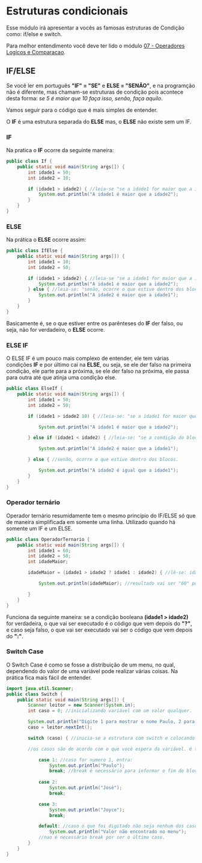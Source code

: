 <h1>Estruturas condicionais</h1>
Esse módulo irá apresentar a vocês as famosas estruturas de Condição como: if/else e switch.

Para melhor entendimento você deve ter lido o módulo <a href="https://github.com/paulorievrs/java4noobs/blob/master/3%20-%20B%C3%A1sico/07-OperadoresLogicos-e-Comparacao.md">07 - Operadores Logicos e Comparacao</a>.

<h2>IF/ELSE</h2>

Se você ler em português **"IF" = "SE"** e **ELSE = "SENÃO"**, e na programção não é diferente, mas chamam-se estruturas de condição pois acontece desta forma: *se 5 é maior que 10 faça isso, senão, faça aquilo*.

Vamos seguir para o código que é mais simples de entender.

O **IF** é uma estrutura separada do **ELSE** mas, o **ELSE** não existe sem um IF.

<h3>IF</h3>

Na pratica o **IF** ocorre da seguinte maneira:

```java
public class If {
    public static void main(String args[]) {
        int idade1 = 50;
        int idade2 = 10;

        if (idade1 > idade2) { //leia-se "se a idade1 for maior que a idade2, ocorre o que estiver entre os blocos de chaves".
            System.out.println("A idade1 é maior que a idade2");
        }
    }
}
```

<h3>ELSE</h3>

Na prática o **ELSE** ocorre assim:

```java
public class IfElse {
    public static void main(String args[]) {
        int idade1 = 10;
        int idade2 = 50;

        if (idade1 > idade2) { //leia-se "se a idade1 for maior que a idade2, ocorre o que estiver entre os blocos de chaves".
            System.out.println("A idade1 é maior que a idade2");
        } else { //leia-se: "senão, ocorre o que estive dentro dos blocos".
            System.out.println("A idade2 é maior que a idade1");
        }
    }
}
```
Basicamente é, se o que estiver entre os parênteses do **IF** der falso, ou seja, não for verdadeiro, o **ELSE** ocorre.


<h3>ELSE IF</h3>

O ELSE IF é um pouco mais complexo de entender, ele tem várias condições **IF** e por último cai na **ELSE**, ou seja, se ele der falso na primeira condição, ele parte para a próxima, se ele der falso na próxima, ele passa para outra até que atinja uma condição else.


```java
public class ElseIf {
    public static void main(String args[]) {
        int idade1 = 50;
        int idade2 = 50;

        if (idade1 > idade2 10) { //leia-se: "se a idade1 for maior que a idade2, ocorre o que estiver entre os blocos de chaves".

            System.out.println("A idade1 é maior que a idade2");

        } else if (idade1 < idade2) { //leia-se: "se a condição do bloco anterior não foi satisfeita, E se a idade1 for menor que idade2, ocorre o que tiver dentro das chaves".

            System.out.println("A idade2 é maior que a idade1");

        } else { //senão, ocorre o que estive dentro dos blocos.

            System.out.println("A idade2 é igual que a idade1");
        }
    }
}
```

<h3>Operador ternário</h3>
Operador ternário resumidamente tem o mesmo princípio do IF/ELSE só que de maneira simplificada em somente uma linha. Utilizado quando há somente um IF e um ELSE.

```java
public class OperadorTernario {
    public static void main(String args[]) {
        int idade1 = 60;
        int idade2 = 50;
        int idadeMaior;

        idadeMaior = (idade1 > idade2 ? idade1 : idade2) { //lê-se: idadeMaior vai receber o valor de idade1 se a condição for verdadeira, caso contrário idadeMaior vai receber o valor de idade2

            System.out.println(idadeMaior); //resultado vai ser "60" porque idade1(60) é maior que idade2(50).

        }
    }
}
```
Funciona da seguinte maneira: se a condição booleana <strong>(idade1 > idade2)</strong> for verdadeira, o que vai ser executado é o código que vem depois do <strong>"?"</strong>, e caso seja falso, o que vai ser executado vai ser o código que vem depois do <strong>":"</strong>.

<h3>Switch Case</h3>
O Switch Case é como se fosse a distribuição de um menu, no qual, dependendo do valor de uma variável pode realizar várias coisas. Na prática fica mais fácil de entender.

```java
import java.util.Scanner;
public class Switch {
    public static void main(String args[]) {
        Scanner leitor = new Scanner(System.in);
        int caso = 0; //inicializando variável com um valor qualquer.

        System.out.println("Digite 1 para mostrar o nome Paulo, 2 para mostrar o nome José, e 3 para mostrar o nome Joyce");
        caso = leitor.nextInt();

        switch (caso) { //inicia-se a estrutura com switch e colocando a variável que quer olhar na frente.

        //os casos são de acordo com o que você espera da variável. é testado cada caso verificando se é compativel com o que foi digitado.

            case 1: //caso for numero 1, entra:
                System.out.println("Paulo");
                break; //break é necessário para informar o fim do bloco do caso.
            
            case 2:
                System.out.println("José");
                break;

            case 3: 
                System.out.println("Joyce");
                break;

            default: //caso o que foi digitado não seja nenhum dos casos que definiu o default é acionado. Ele não é necessário.
                System.out.println("Valor não encontrado no menu");
            //nao é necessário break por ser o último caso.
        }
    }
}

```
